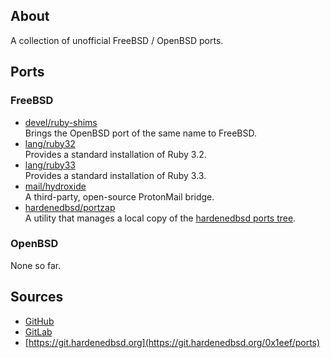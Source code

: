## About

A collection of unofficial FreeBSD / OpenBSD ports.

## Ports

### FreeBSD

* [devel/ruby-shims](freebsd/devel/ruby-shims) <br>
  Brings the OpenBSD port of the same name to FreeBSD.
* [lang/ruby32](freebsd/lang/ruby32) <br>
  Provides a standard installation of Ruby 3.2.
* [lang/ruby33](freebsd/lang/ruby33) <br>
  Provides a standard installation of Ruby 3.3.
* [mail/hydroxide](freebsd/mail/hydroxide) <br>
  A third-party, open-source ProtonMail bridge.
* [hardenedbsd/portzap](freebsd/hardenedbsd/portzap) <br>
  A utility that manages a local copy of the
  [hardenedbsd ports tree](https://git.hardenedbsd.org/hardenedbsd/ports).

### OpenBSD

None so far.

## Sources

* [GitHub](https://github.com/0x1eef/ports)
* [GitLab](https://gitlab.com/0x1eef/ports)
* [https://git.hardenedbsd.org](https://git.hardenedbsd.org/0x1eef/ports)
